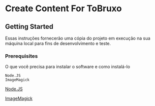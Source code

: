 # Create Content For ToBruxo

## Getting Started

Essas instruções fornecerão uma cópia do projeto em execução na sua máquina local para fins de desenvolvimento e teste.

### Prerequisites

O que você precisa para instalar o software e como instalá-lo

```
Node.JS
ImageMagick
```
[Node.JS](https://nodejs.org/en/)

[ImageMagick](https://imagemagick.org/)
